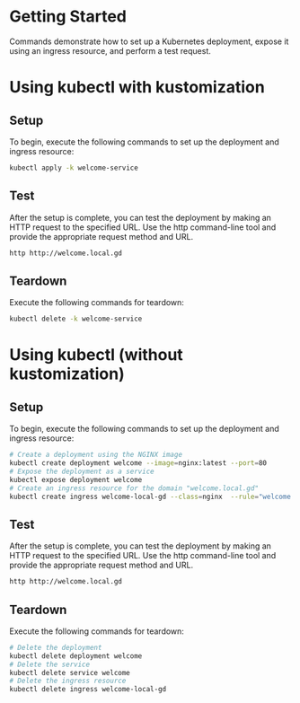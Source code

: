 # Getting Started 

 Commands demonstrate how to set up a Kubernetes deployment, expose it using an ingress resource, and perform a test request. 

# Using kubectl with kustomization

## Setup

To begin, execute the following commands to set up the deployment and ingress resource:

```sh
kubectl apply -k welcome-service
```

## Test

After the setup is complete, you can test the deployment by making an HTTP request to the specified URL. Use the http command-line tool and provide the appropriate request method and URL. 

```sh
http http://welcome.local.gd
```

## Teardown

Execute the following commands for teardown:

```sh
kubectl delete -k welcome-service
```

# Using kubectl (without kustomization)
## Setup

To begin, execute the following commands to set up the deployment and ingress resource:

```sh
# Create a deployment using the NGINX image
kubectl create deployment welcome --image=nginx:latest --port=80
# Expose the deployment as a service
kubectl expose deployment welcome
# Create an ingress resource for the domain "welcome.local.gd"
kubectl create ingress welcome-local-gd --class=nginx  --rule="welcome.local.gd/*=welcome:80"
```

## Test

After the setup is complete, you can test the deployment by making an HTTP request to the specified URL. Use the http command-line tool and provide the appropriate request method and URL. 

```sh
http http://welcome.local.gd
```


## Teardown

Execute the following commands for teardown:

```sh
# Delete the deployment
kubectl delete deployment welcome 
# Delete the service
kubectl delete service welcome
# Delete the ingress resource
kubectl delete ingress welcome-local-gd 
```